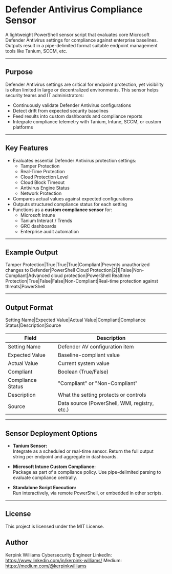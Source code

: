 # Defender Antivirus Compliance Sensor

A lightweight PowerShell sensor script that evaluates core Microsoft Defender Antivirus settings for compliance against enterprise baselines. Outputs result in a pipe-delimited format suitable endpoint management tools like Tanium, SCCM, etc.

---

## Purpose

Defender Antivirus settings are critical for endpoint protection, yet visibility is often limited in large or decentralized environments. This sensor helps security teams and IT administrators:

- Continuously validate Defender Antivirus configurations
- Detect drift from expected security baselines
- Feed results into custom dashboards and compliance reports
- Integrate compliance telemetry with Tanium, Intune, SCCM, or custom platforms

---

## Key Features

- Evaluates essential Defender Antivirus protection settings:
  - Tamper Protection
  - Real-Time Protection
  - Cloud Protection Level
  - Cloud Block Timeout
  - Antivirus Engine Status
  - Network Protection
- Compares actual values against expected configurations
- Outputs structured compliance status for each setting
- Functions as a **custom compliance sensor** for:
  - Microsoft Intune
  - Tanium Interact / Trends
  - GRC dashboards
  - Enterprise audit automation

---

## Example Output
Tamper Protection|True|True|True|Compliant|Prevents unauthorized changes to Defender|PowerShell
Cloud Protection|2|1|False|Non-Compliant|Advanced cloud protection|PowerShell
Realtime Protection|True|False|False|Non-Compliant|Real-time protection against threats|PowerShell


---

## Output Format
Setting Name|Expected Value|Actual Value|Compliant|Compliance Status|Description|Source


| Field             | Description                                              |
|------------------|----------------------------------------------------------|
| Setting Name      | Defender AV configuration item                          |
| Expected Value    | Baseline-compliant value                                |
| Actual Value      | Current system value                                    |
| Compliant         | Boolean (True/False)                                    |
| Compliance Status | "Compliant" or "Non-Compliant"                          |
| Description       | What the setting protects or controls                   |
| Source            | Data source (PowerShell, WMI, registry, etc.)           |

---

## Sensor Deployment Options

- **Tanium Sensor:**  
  Integrate as a scheduled or real-time sensor. Return the full output string per endpoint and aggregate in dashboards.

- **Microsoft Intune Custom Compliance:**  
  Package as part of a compliance policy. Use pipe-delimited parsing to evaluate compliance centrally.

- **Standalone Script Execution:**  
  Run interactively, via remote PowerShell, or embedded in other scripts.

---


## License
This project is licensed under the MIT License.

## Author
Kerpink Williams
Cybersecurity Engineer 
LinkedIn: https://www.linkedin.com/in/kerpink-williams/
Medium: https://medium.com/@kerpinkwilliams

